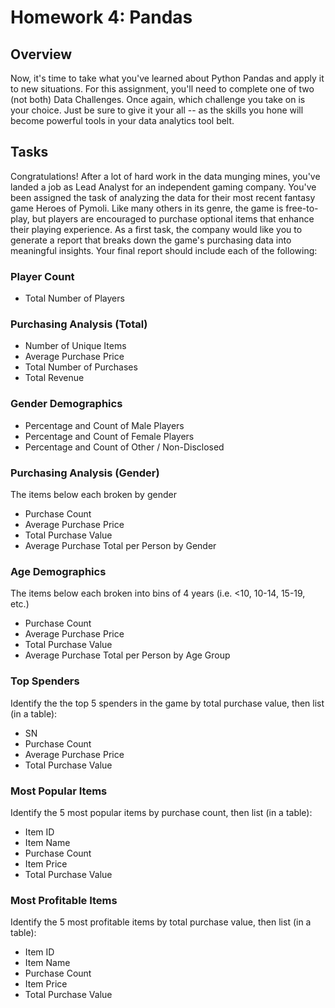 # Homework 4: Pandas

## Overview

Now, it's time to take what you've learned about Python Pandas and apply it to new situations. For this assignment, you'll need to complete one of two (not both)  Data Challenges. Once again, which challenge you take on is your choice. Just be sure to give it your all -- as the skills you hone will become powerful tools in your data analytics tool belt.

## Tasks

Congratulations! After a lot of hard work in the data munging mines, you've landed a job as Lead Analyst for an independent gaming company. You've been assigned the task of analyzing the data for their most recent fantasy game Heroes of Pymoli.
Like many others in its genre, the game is free-to-play, but players are encouraged to purchase optional items that enhance their playing experience. As a first task, the company would like you to generate a report that breaks down the game's purchasing data into meaningful insights.
Your final report should include each of the following:

### Player Count

- Total Number of Players

### Purchasing Analysis (Total)

- Number of Unique Items
- Average Purchase Price
- Total Number of Purchases
- Total Revenue

### Gender Demographics

- Percentage and Count of Male Players
- Percentage and Count of Female Players
- Percentage and Count of Other / Non-Disclosed

### Purchasing Analysis (Gender)

The items below each broken by gender
- Purchase Count
- Average Purchase Price
- Total Purchase Value
- Average Purchase Total per Person by Gender

### Age Demographics

The items below each broken into bins of 4 years (i.e. <10, 10-14, 15-19, etc.)
- Purchase Count
- Average Purchase Price
- Total Purchase Value
- Average Purchase Total per Person by Age Group

### Top Spenders

Identify the the top 5 spenders in the game by total purchase value, then list (in a table):
- SN
- Purchase Count
- Average Purchase Price
- Total Purchase Value

### Most Popular Items

Identify the 5 most popular items by purchase count, then list (in a table):
- Item ID
- Item Name
- Purchase Count
- Item Price
- Total Purchase Value

### Most Profitable Items

Identify the 5 most profitable items by total purchase value, then list (in a table):
- Item ID
- Item Name
- Purchase Count
- Item Price
- Total Purchase Value
